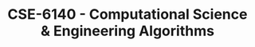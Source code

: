 ---
layout: course
title: CSE-6140 - Computational Science & Engineering Algorithms
aliases: 
course_id: CSE-6140
permalink: /CSE-6140/
avg_difficulty: 0
avg_rating: 0
avg_workload: 0
type: course_page
---